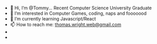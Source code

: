 - 👋 Hi, I’m @Tommy... Recent Computer Science University Graduate 
- 👀 I’m interested in Computer Games, coding, naps and fooooood
- 🌱 I’m currently learning Javascript/React
- 📫 How to reach me:  thomas.wright.web@gmail.com
- 
- 

<!---
tommywrightwolves/tommywrightwolves is a ✨ special ✨ repository because its `README.md` (this file) appears on your GitHub profile.
You can click the Preview link to take a look at your changes.
--->
